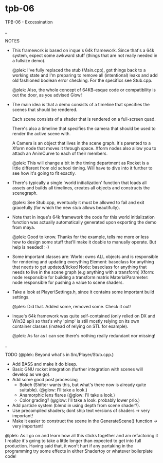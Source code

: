 tpb-06
======

TPB-06 - Excessination

_

NOTES

- This framework is based on inque's 64k framework. Since that's a 64k system,
  expect some awkward stuff (things that are not really needed in a fullsize demo).

  @plek: I've fully replaced the stub (Main.cpp), got things back to a working state
  and I'm preparing to remove all (intentional) leaks and add old fashioned boolean
  error checking. For the specifics see Stub.cpp.

  @plek: Also, the whole concept of 64KB-esque code or compatibility is out the door,
  as you advised Glow!

- The main idea is that a demo consists of a timeline that specifies the 
  scenes that should be rendered.    
  
  Each scene consists of a shader that is rendered on a full-screen quad. 
  
  There's also a timeline that specifies the camera that should be used
  to render the active scene with.
  
  A Camera is an object that lives in the scene graph. It's parented to a
  Xform node that moves it through space. Xform nodes also allow you to attach
  an AnimCurve to each of their members.

  @plek: This will change a bit in the timing department as Rocket is a little
  different from old school timing. Will have to dive into it further to see how
  it's going to fit exactly.

- There's typically a single 'world initialization' function that loads all assets
  and builds all timelines, creates all objects and constructs the scenegraph.

  @plek: See Stub.cpp, eventually it must be allowed to fail and exit gracefully
  (for which the new stub allows beautifully).

- Note that in inque's 64k framework the code for this world initialization function 
  was actually automatically generated upon exporting the demo from maya. 

  @plek: Good to know. Thanks for the example, tells me more or less how to design
  some stuff that'll make it doable to manually operate. But help is needed! :-)
      
- Some important classes are:
  World: owns ALL objects and is responsible for rendering and updating everything
  Element: baseclass for anything that needs to get updated/ticked
  Node: baseclass for anything that needs to live in the scene graph (e.g anything with a transform)
  Xform: node responsible for building a transform matrix
  MaterialParameter: node responsible for pushing a value to scene shaders.
  
- Take a look at Player\Settings.h, since it contains some important build settings.

  @plek: Did that. Added some, removed some. Check it out!

- Inque's 64k framework was quite self-contained (only relied on DX and Win32 api) 
  so that's why 'pimp' is still mostly relying on its own container classes
  (instead of relying on STL for example).

  @plek: As far as I can see there's nothing really redundant nor missing!

_
  
TODO (@plek: Beyond what's in Src/Player/Stub.cpp.)

- Add BASS and make it do bleep.
- Basic GNU rocket integration (further integration with scenes will develop as we go).
- Add some good post processing
	- Bokeh (Shifter wants this, but what's there now is already quite suitable). (@glow: I'll take a look.)
	- Anamorphic lens flares (@glow: I'll take a look.)
	- Color grading? (@glow: I'll take a look. probably lower prio.)  
- Add particle system (blend in using depth from scene shader?).
- Use precompiled shaders; dont ship text versions of shaders -> very important!
- Make it easier to construct the scene in the GenerateScene() function -> very important!

@plek: As I go on and learn how all this sticks together and am refactoring it I realize
it's going to take a little longer than expected to get into full production. Having said
that, it won't hurt if any partaking in the programming try some effects in either Shadertoy
or whatever boilerplate code!
